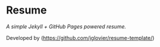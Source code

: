 # Resume

*A simple Jekyll + GitHub Pages powered resume.*


Developed by (https://github.com/jglovier/resume-template/)

